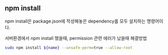 ## npm install

npm install은 package.json에 작성해놓은 dependency를 모두 설치하는 명령어이다.


서버환경에서 npm install 했을때, permission 관련 에러가 났을때 해결방법

```bash
sudo npm install ${name} --unsafe-perm=true --allow-root
```
